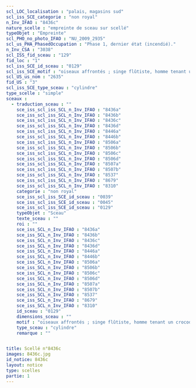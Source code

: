 ```yaml
---
scl_LOC_localisation : "palais, magasins sud"
scl_iss_SCE_categorie : "non royal"
n_Inv_IFAO : "8436c"
nature_scelle : "empreinte de sceau sur scellé"
typeObjet : "Empreinte"
scl_PHO_no_photo_IFAO : "NU_2009_2935"
scl_us_PHA_PhasedOccupation : "Phase 1, dernier état (incendié)."
n_Inv_CSA : "3038"
scl_ISS_fid_sceau : "129"
fid_loc : "1"
scl_iss_SCE_id_sceau : "0129"
scl_iss_SCE_motif : "oiseaux affrontés ; singe flûtiste, homme tenant un crocodile ?, hippopotame, capriné, lézard ; crocodiles tête-bêche, lion, insecte,abeille ; homme sautant?, animal couché..."
scl_US_us_nom : "2635"
fid_US : "3"
scl_iss_SCE_type_sceau : "cylindre"
type_scelle : "simple"
sceaux :
  - traduction_sceau : ""
    sce_iss_scl_iss_SCL_n_Inv_IFAO : "8436a"
    sce_iss_scl_iss_SCL_n_Inv_IFAO : "8436b"
    sce_iss_scl_iss_SCL_n_Inv_IFAO : "8436c"
    sce_iss_scl_iss_SCL_n_Inv_IFAO : "8436d"
    sce_iss_scl_iss_SCL_n_Inv_IFAO : "8446a"
    sce_iss_scl_iss_SCL_n_Inv_IFAO : "8446b"
    sce_iss_scl_iss_SCL_n_Inv_IFAO : "8506a"
    sce_iss_scl_iss_SCL_n_Inv_IFAO : "8506b"
    sce_iss_scl_iss_SCL_n_Inv_IFAO : "8506c"
    sce_iss_scl_iss_SCL_n_Inv_IFAO : "8506d"
    sce_iss_scl_iss_SCL_n_Inv_IFAO : "8507a"
    sce_iss_scl_iss_SCL_n_Inv_IFAO : "8507b"
    sce_iss_scl_iss_SCL_n_Inv_IFAO : "8537"
    sce_iss_scl_iss_SCL_n_Inv_IFAO : "8679"
    sce_iss_scl_iss_SCL_n_Inv_IFAO : "8310"
    categorie : "non royal"
    sce_iss_scl_iss_SCE_id_sceau : "0039"
    sce_iss_scl_iss_SCE_id_sceau : "0045"
    sce_iss_scl_iss_SCE_id_sceau : "0129"
    typeObjet : "Sceau"
    texte_sceau : ""
    roi : ""
    sce_iss_SCL_n_Inv_IFAO : "8436a"
    sce_iss_SCL_n_Inv_IFAO : "8436b"
    sce_iss_SCL_n_Inv_IFAO : "8436c"
    sce_iss_SCL_n_Inv_IFAO : "8436d"
    sce_iss_SCL_n_Inv_IFAO : "8446a"
    sce_iss_SCL_n_Inv_IFAO : "8446b"
    sce_iss_SCL_n_Inv_IFAO : "8506a"
    sce_iss_SCL_n_Inv_IFAO : "8506b"
    sce_iss_SCL_n_Inv_IFAO : "8506c"
    sce_iss_SCL_n_Inv_IFAO : "8506d"
    sce_iss_SCL_n_Inv_IFAO : "8507a"
    sce_iss_SCL_n_Inv_IFAO : "8507b"
    sce_iss_SCL_n_Inv_IFAO : "8537"
    sce_iss_SCL_n_Inv_IFAO : "8679"
    sce_iss_SCL_n_Inv_IFAO : "8310"
    id_sceau : "0129"
    dimensions_sceau : ""
    motif : "oiseaux affrontés ; singe flûtiste, homme tenant un crocodile ?, hippopotame, capriné, lézard ; crocodiles tête-bêche, lion, insecte,abeille ; homme sautant?, animal couché..."
    type_sceau : "cylindre"
    remarque : ""


title: Scellé n°8436c
images: 8436c.jpg
id_notice: 8436c
layout: notice
type: scelles
partie: 1
---
```

